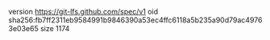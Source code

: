 version https://git-lfs.github.com/spec/v1
oid sha256:fb7ff2311eb9584991b9846390a53ec4ffc6118a5b235a90d79ac49763e03e65
size 1174
